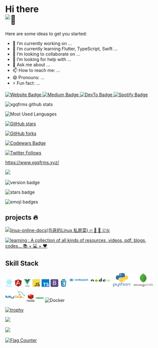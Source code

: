 # Hi there <span style="max-width: 36px; display: flex;"><img src="https://cdn.xgqfrms.xyz/images/wave-hand.gif" srcset="https://raw.githubusercontent.com/xgqfrms/cdn/gh-pages/images/wave-hand.gif" alt="👋" title="wave-hand" style="width: 36px !important;"/></span>

Here are some ideas to get you started:

- 🔭 I’m currently working on ...
- 🌱 I’m currently learning Flutter, TypeScript, Swift ...
- 👯 I’m looking to collaborate on ...
- 🤔 I’m looking for help with ...
- 💬 Ask me about ...
- 📫 How to reach me: ...
- 😄 Pronouns: ...
- ⚡ Fun fact: ...

<a href="https://xgqfrms.xyz">
  <img src="https://img.shields.io/badge/-xgqfrms-4E69C8?style=flat-square&amp;labelColor=4E69C8&amp;logo=Firefox&amp;link=https://xgqfrms.xyz" alt="Website Badge">
</a>
<a href="https://medium.com/@xgqfrms">
  <img src="https://img.shields.io/badge/-@xgqfrms-14c767?style=flat-square&amp;labelColor=14c767&amp;logo=Medium&amp;link=https://medium.com/@xgqfrms" alt="Medium Badge">
</a>
<a href="https://dev.to/xgqfrms">
  <img src="https://img.shields.io/badge/-@xgqfrms-0A0A0A?style=flat-square&amp;labelColor=0A0A0A&amp;logo=dev.to&amp;link=https://dev.to/xgqfrms" alt="DevTo Badge">
</a>
<a href="https://open.spotify.com/user/xgqfrms-id">
  <img src="https://img.shields.io/badge/-@xgqfrms-1ED760?style=flat-square&amp;labelColor=000000&amp;logo=Spotify&amp;link=https://open.spotify.com/user/xgqfrms-id" alt="Spotify Badge">
</a>

<!--
<a href="https://www.linkedin.com/in/xgqfrms/">
  <img src="https://img.shields.io/badge/-@xgqfrms-0077B5?style=flat-square&amp;labelColor=0077B5&amp;logo=LinkedIn&amp;link=https://www.linkedin.com/in/xgqfrms/" alt="LinkedIn Badge">
</a>
-->
<!--
<img align="right" src="https://media1.giphy.com/media/13HgwGsXF0aiGY/giphy.gif" />
-->


![xgqfrms github stats](https://github-readme-stats.vercel.app/api?username=xgqfrms&show_icons=true)

![Most Used Languages](https://github-readme-stats.vercel.app/api/top-langs/?username=xgqfrms)

[![GitHub stars](https://img.shields.io/github/stars/xgqfrms/cdn.svg?style=social)](https://github.com/xgqfrms/xgqfrms/stargazers)

[![GitHub forks](https://img.shields.io/github/forks/xgqfrms/cdn.svg?style=social)](https://github.com/xgqfrms/xgqfrms/network/members)

[![Codewars Badge](https://www.codewars.com/users/xgqfrms/badges/micro)](https://www.codewars.com/users/xgqfrms)

[![Twitter Follows](https://img.shields.io/twitter/follow/xgqfrms?label=Follow&amp;style=social)](https://twitter.com/xgqfrms)

https://www.xgqfrms.xyz/


![](https://img.shields.io/badge/coverage-100%25-brightgreen)

![version badge](https://img.shields.io/badge/version-1.1.1-brightgreen)

![stars badge](https://img.shields.io/badge/stars-★★★★★-brightgreen)

<!-- ★★★★☆ -->

![emoji badges](https://img.shields.io/badge/👻✅🎉🔥🎯🕵💻🌈🚀-emoji_badges-brightgreen)

## projects 🔥


[![linux-online-docs(鸟哥的Linux 私房菜) 🔥 🚀 🎉 🇨🇳](https://github-readme-stats-seven-gilt.vercel.app/api/pin/?username=xgqfrms&repo=linux-online-docs)](https://linux.xgqfrms.xyz)

<!--
[![🚀 ✈️ 🚄 CDN for everyone who wants to speed his website freely😄](https://github-readme-stats-seven-gilt.vercel.app/api/pin/?username=xgqfrms&repo=cdn)](https:///cdn.xgqfrms.xyz)
-->

[![learning : A collection of all kinds of resources, videos, pdf, blogs, codes... 📚 + 💻 + ❤](https://github-readme-stats-seven-gilt.vercel.app/api/pin/?username=xgqfrms&repo=learning)](https://learning.xgqfrms.xyz)




<h2>Skill Stack</h2>
<p align="left">
  <img src="https://raw.githubusercontent.com/devicons/devicon/master/icons/react/react-original-wordmark.svg" alt="react" width="25" height="25" />
  <img src="https://raw.githubusercontent.com/devicons/devicon/master/icons/angularjs/angularjs-original.svg" alt="angular-js" width="25" height="25" />
  <img src="https://raw.githubusercontent.com/devicons/devicon/master/icons/vuejs/vuejs-original-wordmark.svg" alt="vue" width="25" height="25" />
  <img src="https://raw.githubusercontent.com/devicons/devicon/master/icons/javascript/javascript-original.svg" alt="javascript" width="25" height="25" />
  <img src="https://raw.githubusercontent.com/devicons/devicon/master/icons/typescript/typescript-original.svg" alt="typescript" width="25" height="25" />
  <img src="https://raw.githubusercontent.com/devicons/devicon/master/icons/bootstrap/bootstrap-plain.svg" alt="bootstrap" width="25" height="25" />
  <img src="https://raw.githubusercontent.com/devicons/devicon/master/icons/css3/css3-original-wordmark.svg" alt="css3" width="25" height="25" />
  <img src="https://raw.githubusercontent.com/devicons/devicon/master/icons/webpack/webpack-original-wordmark.svg" alt="gulp" width="65" height="45" />
  <img src="https://raw.githubusercontent.com/devicons/devicon/master/icons/nodejs/nodejs-original-wordmark.svg" alt="nodejs" width="65" height="45" />
  <img src="https://raw.githubusercontent.com/devicons/devicon/master/icons/python/python-original-wordmark.svg" alt="python" width="65" height="45" />
  <img src="https://raw.githubusercontent.com/devicons/devicon/master/icons/mongodb/mongodb-original-wordmark.svg" alt="mongodb" width="65" height="45" />
  <img src="https://raw.githubusercontent.com/devicons/devicon/master/icons/mysql/mysql-original-wordmark.svg" alt="mysql" width="65" height="45" />
  <img src="https://raw.githubusercontent.com/devicons/devicon/master/icons/redis/redis-original-wordmark.svg" alt="redis" width="25" height="25" />
  <img src="https://raw.githubusercontent.com/devicons/devicon/master/icons/nginx/nginx-original.svg" alt="nginx" width="25" height="25" />
  <img src="https://devicons.github.io/devicon/devicon.git/icons/docker/docker-original-wordmark.svg" alt="Docker" width="25" height="25" />
</p>
<!--

<h2>Skill Stack</h2>
<p align="left">
  <img src="https://raw.githubusercontent.com/devicons/devicon/master/icons/react/react-original-wordmark.svg" alt="react" width="25" height="25" />
  <img src="https://raw.githubusercontent.com/devicons/devicon/master/icons/angularjs/angularjs-original.svg" alt="angular-js" width="25" height="25" />
  <img src="https://raw.githubusercontent.com/devicons/devicon/master/icons/vuejs/vuejs-original-wordmark.svg" alt="vue" width="25" height="25" />
  <img src="https://raw.githubusercontent.com/devicons/devicon/master/icons/bootstrap/bootstrap-plain.svg" alt="bootstrap" width="25" height="25" />
  <img src="https://raw.githubusercontent.com/devicons/devicon/master/icons/css3/css3-original-wordmark.svg" alt="css3" width="25" height="25" />
  <img src="https://raw.githubusercontent.com/devicons/devicon/master/icons/gulp/gulp-plain.svg" alt="gulp" width="25" height="25" />
  <img src="https://raw.githubusercontent.com/devicons/devicon/master/icons/java/java-original-wordmark.svg" alt="java" width="25" height="25" />
  <img src="https://raw.githubusercontent.com/devicons/devicon/master/icons/javascript/javascript-original.svg" alt="javascript" width="25" height="25" />
  <img src="https://raw.githubusercontent.com/devicons/devicon/master/icons/typescript/typescript-original.svg" alt="typescript" width="25" height="25" />
  <img src="https://raw.githubusercontent.com/devicons/devicon/master/icons/dot-net/dot-net-original-wordmark.svg" alt=".NET" width="25" height="25" />
  <img src="https://raw.githubusercontent.com/devicons/devicon/master/icons/mongodb/mongodb-original-wordmark.svg" alt="mongodb" width="25" height="25" />
  <img src="https://raw.githubusercontent.com/devicons/devicon/master/icons/mysql/mysql-original-wordmark.svg" alt="mysql" width="25" height="25" />
  <img src="https://raw.githubusercontent.com/devicons/devicon/master/icons/redis/redis-original-wordmark.svg" alt="redis" width="25" height="25" />
  <img src="https://raw.githubusercontent.com/devicons/devicon/master/icons/nodejs/nodejs-original-wordmark.svg" alt="nodejs" width="25" height="25" />
  <img src="https://raw.githubusercontent.com/devicons/devicon/master/icons/python/python-original-wordmark.svg" alt="python" width="25" height="25" />
  <img src="https://raw.githubusercontent.com/devicons/devicon/master/icons/nginx/nginx-original.svg" alt="nginx" width="25" height="25" />
  <img src="https://raw.githubusercontent.com/devicons/devicon/master/icons/cucumber/cucumber-plain.svg" alt="cucumber" width="25" height="25" />
  <img src="https://raw.githubusercontent.com/devicons/devicon/master/icons/heroku/heroku-plain.svg" alt="heroku" width="25" height="25" />
  <img src="https://raw.githubusercontent.com/devicons/devicon/master/icons/travis/travis-plain.svg" alt="travis" width="25" height="25" />
  <img src="https://raw.githubusercontent.com/github/explore/80688e429a7d4ef2fca1e82350fe8e3517d3494d/topics/aws/aws.png" alt="aws" width="25" height="25" />
  <img src="https://www.vectorlogo.zone/logos/google_cloud/google_cloud-icon.svg" alt="gcp" width="25" height="25" />
  <img src="https://devicons.github.io/devicon/devicon.git/icons/docker/docker-original-wordmark.svg" alt="Docker" width="25" height="25" />
  <img src="https://www.vectorlogo.zone/logos/kubernetes/kubernetes-icon.svg" alt="Kubernetes" width="25" height="25" />
</p>

-->


<!--
**xgqfrms/xgqfrms** is a ✨ _special_ ✨ repository because its `README.md` (this file) appears on your GitHub profile.

Here are some ideas to get you started:

- 🔭 I’m currently working on ...
- 🌱 I’m currently learning ...
- 👯 I’m looking to collaborate on ...
- 🤔 I’m looking for help with ...
- 💬 Ask me about ...
- 📫 How to reach me: ...
- 😄 Pronouns: ...
- ⚡ Fun fact: ...
-->

[![trophy](https://github-profile-trophy.vercel.app/?username=xgqfrms)](https://github.com/xgqfrms/github-profile-trophy)


![](https://komarev.com/ghpvc/?username=xgqfrms&color=ff69b4&label=PV)

![](https://visitor-badge.glitch.me/badge?page_id=xgqfrms)

<a href="https://info.flagcounter.com/woW7">
    <img src="https://s05.flagcounter.com/count2/woW7/bg_000000/txt_00ff00/border_FF00FF/columns_2/maxflags_10/viewers_0/labels_1/pageviews_1/flags_0/percent_1/" alt="Flag Counter" border="0">
</a>
